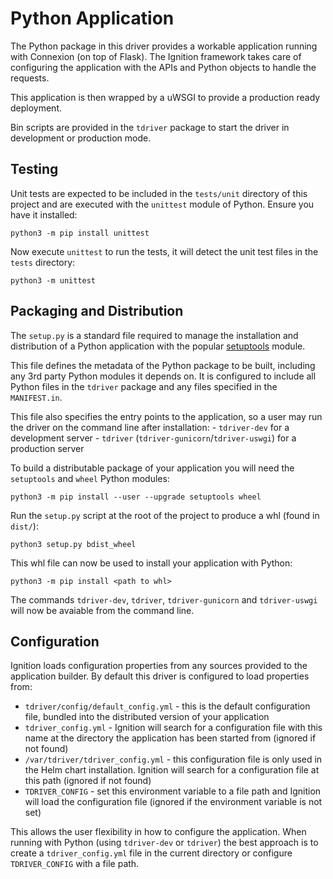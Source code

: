 # Python Application

The Python package in this driver provides a workable application running with Connexion (on top of Flask). The Ignition framework takes care of configuring the application with the APIs and Python objects to handle the requests.

This application is then wrapped by a uWSGI to provide a production ready deployment. 

Bin scripts are provided in the `tdriver` package to start the driver in development or production mode.

## Testing 

Unit tests are expected to be included in the `tests/unit` directory of this project and are executed with the `unittest` module of Python. Ensure you have it installed:

```
python3 -m pip install unittest
```

Now execute `unittest` to run the tests, it will detect the unit test files in the `tests` directory:

```
python3 -m unittest
```

## Packaging and Distribution 

The `setup.py` is a standard file required to manage the installation and distribution of a Python application with the popular [setuptools](https://pypi.org/project/setuptools/) module.

This file defines the metadata of the Python package to be built, including any 3rd party Python modules it depends on. It is configured to include all Python files in the `tdriver` package and any files specified in the `MANIFEST.in`.

This file also specifies the entry points to the application, so a user may run the driver on the command line after installation:
    - `tdriver-dev` for a development server
    - `tdriver` (`tdriver-gunicorn`/`tdriver-uswgi`) for a production server

To build a distributable package of your application you will need the `setuptools` and `wheel` Python modules:

```
python3 -m pip install --user --upgrade setuptools wheel
```

Run the `setup.py` script at the root of the project to produce a whl (found in `dist/`):

```
python3 setup.py bdist_wheel
```

This whl file can now be used to install your application with Python:

```
python3 -m pip install <path to whl>
```

The commands `tdriver-dev`, `tdriver`, `tdriver-gunicorn` and `tdriver-uswgi` will now be avaiable from the command line.

## Configuration

Ignition loads configuration properties from any sources provided to the application builder. By default this driver is configured to load properties from:

- `tdriver/config/default_config.yml` - this is the default configuration file, bundled into the distributed version of your application
- `tdriver_config.yml` - Ignition will search for a configuration file with this name at the directory the application has been started from (ignored if not found)
- `/var/tdriver/tdriver_config.yml` - this configuration file is only used in the Helm chart installation. Ignition will search for a configuration file at this path (ignored if not found)
- `TDRIVER_CONFIG` - set this environment variable to a file path and Ignition will load the configuration file (ignored if the environment variable is not set)

This allows the user flexibility in how to configure the application. When running with Python (using `tdriver-dev` or `tdriver`) the best approach is to create a `tdriver_config.yml` file in the current directory or configure `TDRIVER_CONFIG` with a file path. 